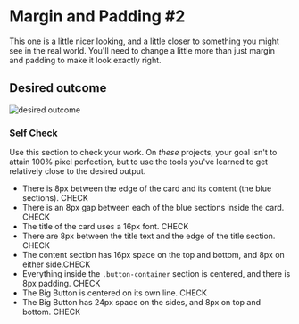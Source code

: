 # Margin and Padding #2

This one is a little nicer looking, and a little closer to something you might see in the real world. You'll need to change a little more than just margin and padding to make it look exactly right.

## Desired outcome
![desired outcome](./desired-outcome.png)

### Self Check
Use this section to check your work. On _these_ projects, your goal isn't to attain 100% pixel perfection, but to use the tools you've learned to get relatively close to the desired output.

- There is 8px between the edge of the card and its content (the blue sections). CHECK
- There is an 8px gap between each of the blue sections inside the card. CHECK
- The title of the card uses a 16px font. CHECK
- There are 8px between the title text and the edge of the title section. CHECK
- The content section has 16px space on the top and bottom, and 8px on either side.CHECK
- Everything inside the `.button-container` section is centered, and there is 8px padding. CHECK
- The Big Button is centered on its own line. CHECK
- The Big Button has 24px space on the sides, and 8px on top and bottom. CHECK
